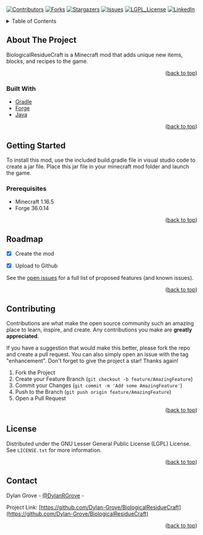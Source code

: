 <!-- Improved compatibility of back to top link: See: https://github.com/othneildrew/Best-README-Template/pull/73 -->
<a name="readme-top"></a>
<!--
*** Thanks for checking out the Best-README-Template. If you have a suggestion
*** that would make this better, please fork the repo and create a pull request
*** or simply open an issue with the tag "enhancement".
*** Don't forget to give the project a star!
*** Thanks again! Now go create something AMAZING! :D
-->



<!-- PROJECT SHIELDS -->
<!--
*** I'm using markdown "reference style" links for readability.
*** Reference links are enclosed in brackets [ ] instead of parentheses ( ).
*** See the bottom of this document for the declaration of the reference variables
*** for contributors-url, forks-url, etc. This is an optional, concise syntax you may use.
*** https://www.markdownguide.org/basic-syntax/#reference-style-links
-->
[![Contributors][contributors-shield]][contributors-url]
[![Forks][forks-shield]][forks-url]
[![Stargazers][stars-shield]][stars-url]
[![Issues][issues-shield]][issues-url]
[![LGPL_License][license-shield]][license-url]
[![LinkedIn][linkedin-shield]][linkedin-url]




<!-- TABLE OF CONTENTS -->
<details>
  <summary>Table of Contents</summary>
  <ol>
    <li>
      <a href="#about-the-project">About The Project</a>
      <ul>
        <li><a href="#built-with">Built With</a></li>
      </ul>
    </li>
    <li>
      <a href="#getting-started">Getting Started</a>
      <ul>
        <li><a href="#prerequisites">Prerequisites</a></li>
        <li><a href="#installation">Installation</a></li>
      </ul>
    </li>
    <li><a href="#usage">Usage</a></li>
    <li><a href="#roadmap">Roadmap</a></li>
    <li><a href="#contributing">Contributing</a></li>
    <li><a href="#license">License</a></li>
    <li><a href="#contact">Contact</a></li>
    <li><a href="#acknowledgments">Acknowledgments</a></li>
  </ol>
</details>



<!-- ABOUT THE PROJECT -->
## About The Project

BiologicalResidueCraft is a Minecraft mod that adds unique new items, blocks, and recipes to the game.

<p align="right">(<a href="#readme-top">back to top</a>)</p>



### Built With

* [Gradle](Gradle.org) 
* [Forge](https://minecraftforge.net)
* [Java](java.com)

<p align="right">(<a href="#readme-top">back to top</a>)</p>



<!-- GETTING STARTED -->
## Getting Started

To install this mod, use the included build.gradle file in visual studio code to create a jar file. Place this jar file in your minecraft mod folder and launch the game.

### Prerequisites

- Minecraft 1.16.5
- Forge 36.0.14

<p align="right">(<a href="#readme-top">back to top</a>)</p>


<!-- ROADMAP -->
## Roadmap

- [x] Create the mod
- [x] Upload to Github


See the [open issues](https://github.com/Dylan-Grove/BiologicalResidueCraft/issues) for a full list of proposed features (and known issues).

<p align="right">(<a href="#readme-top">back to top</a>)</p>



<!-- CONTRIBUTING -->
## Contributing

Contributions are what make the open source community such an amazing place to learn, inspire, and create. Any contributions you make are **greatly appreciated**.

If you have a suggestion that would make this better, please fork the repo and create a pull request. You can also simply open an issue with the tag "enhancement".
Don't forget to give the project a star! Thanks again!

1. Fork the Project
2. Create your Feature Branch (`git checkout -b feature/AmazingFeature`)
3. Commit your Changes (`git commit -m 'Add some AmazingFeature'`)
4. Push to the Branch (`git push origin feature/AmazingFeature`)
5. Open a Pull Request

<p align="right">(<a href="#readme-top">back to top</a>)</p>



<!-- LICENSE -->
## License

Distributed under the GNU Lesser General Public License (LGPL) License. See `LICENSE.txt` for more information.

<p align="right">(<a href="#readme-top">back to top</a>)</p>



<!-- CONTACT -->
## Contact

Dylan Grove - [@DylanRGrove](https://twitter.com/DylanRGrove) -

Project Link: [https://github.com/Dylan-Grove/BiologicalResidueCraft](https://github.com/Dylan-Grove/BiologicalResidueCraft)

<p align="right">(<a href="#readme-top">back to top</a>)</p>




<!-- MARKDOWN LINKS & IMAGES -->
<!-- https://www.markdownguide.org/basic-syntax/#reference-style-links -->
[contributors-shield]: https://img.shields.io/github/contributors/Dylan-Grove/BiologicalResidueCraft.svg?style=for-the-badge
[contributors-url]: https://github.com/Dylan-Grove/BiologicalResidueCraft/graphs/contributors
[forks-shield]: https://img.shields.io/github/forks/Dylan-Grove/BiologicalResidueCraft.svg?style=for-the-badge
[forks-url]: https://github.com/Dylan-Grove/BiologicalResidueCraft/network/members
[stars-shield]: https://img.shields.io/github/stars/Dylan-Grove/BiologicalResidueCraft.svg?style=for-the-badge
[stars-url]: https://github.com/Dylan-Grove/BiologicalResidueCraft/stargazers
[issues-shield]: https://img.shields.io/github/issues/Dylan-Grove/BiologicalResidueCraft.svg?style=for-the-badge
[issues-url]: https://github.com/Dylan-Grove/BiologicalResidueCraft/issues
[license-shield]: https://img.shields.io/github/license/Dylan-Grove/BiologicalResidueCraft.svg?style=for-the-badge
[license-url]: https://github.com/Dylan-Grove/BiologicalResidueCraft/blob/master/LICENSE.txt
[linkedin-shield]: https://img.shields.io/badge/-LinkedIn-black.svg?style=for-the-badge&logo=linkedin&colorB=555
[linkedin-url]: https://linkedin.com/in/DylanRGrove
